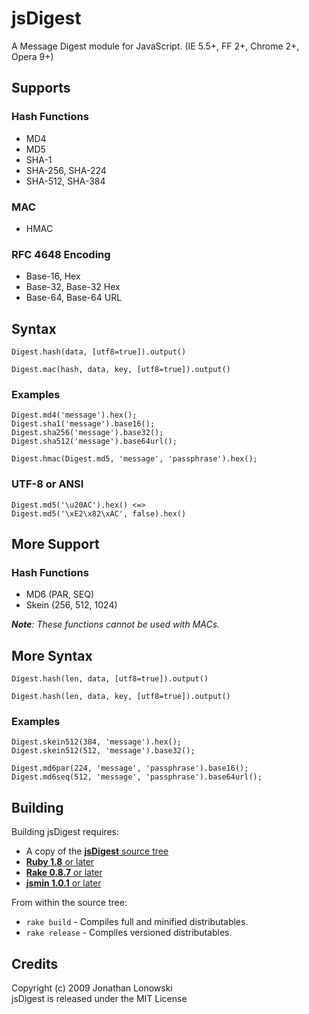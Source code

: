 jsDigest
===

A Message Digest module for JavaScript. (IE 5.5+, FF 2+, Chrome 2+, Opera 9+)


Supports
---

### Hash Functions ###

 * MD4
 * MD5
 * SHA-1
 * SHA-256, SHA-224
 * SHA-512, SHA-384

### MAC ###

 * HMAC

### RFC 4648 Encoding ###

 * Base-16, Hex
 * Base-32, Base-32 Hex
 * Base-64, Base-64 URL


Syntax
---

    Digest.hash(data, [utf8=true]).output()
    
    Digest.mac(hash, data, key, [utf8=true]).output()

### Examples ###

    Digest.md4('message').hex();
    Digest.sha1('message').base16();
    Digest.sha256('message').base32();
    Digest.sha512('message').base64url();
    
    Digest.hmac(Digest.md5, 'message', 'passphrase').hex();

### UTF-8 or ANSI ###

    Digest.md5('\u20AC').hex() <=>
    Digest.md5('\xE2\x82\xAC', false).hex()


More Support
---

### Hash Functions ###

 * MD6 (PAR, SEQ)
 * Skein (256, 512, 1024)

***Note**: These functions cannot be used with MACs.*


More Syntax
---

    Digest.hash(len, data, [utf8=true]).output()
    
    Digest.hash(len, data, key, [utf8=true]).output()

### Examples ###

    Digest.skein512(384, 'message').hex();
    Digest.skein512(512, 'message').base32();
    
    Digest.md6par(224, 'message', 'passphrase').base16();
    Digest.md6seq(512, 'message', 'passphrase').base64url();


Building
----

Building jsDigest requires:

 * A copy of the [**jsDigest** source tree](http://github.com/coiscir/jsdigest)
 * [**Ruby 1.8** or later](http://ruby-lang.org/)
 * [**Rake 0.8.7** or later](http://rake.rubyforge.org/)
 * [**jsmin 1.0.1** or later](http://rubyforge.org/projects/riposte/)

From within the source tree:

 * `rake build` - Compiles full and minified distributables.
 * `rake release` - Compiles versioned distributables.


Credits
----

Copyright (c) 2009 Jonathan Lonowski  
jsDigest is released under the MIT License
